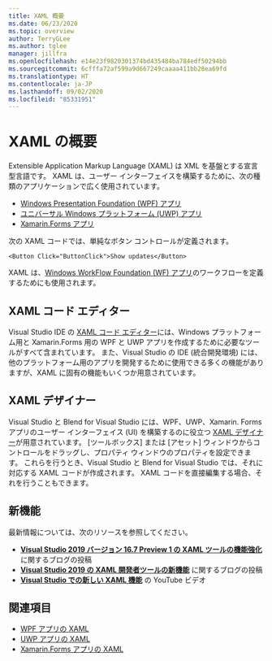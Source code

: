```yaml
---
title: XAML 概要
ms.date: 06/23/2020
ms.topic: overview
author: TerryGLee
ms.author: tglee
manager: jillfra
ms.openlocfilehash: e14e23f9820301374bd435484ba784edf50294bb
ms.sourcegitcommit: 6cfffa72af599a9d667249caaaa411bb28ea69fd
ms.translationtype: HT
ms.contentlocale: ja-JP
ms.lasthandoff: 09/02/2020
ms.locfileid: "85331951"
---
```

# <a name="overview-of-xaml"></a>XAML の概要

Extensible Application Markup Language (XAML) は XML を基盤とする宣言型言語です。 XAML は、ユーザー インターフェイスを構築するために、次の種類のアプリケーションで広く使用されています。

- [Windows Presentation Foundation (WPF) アプリ](/dotnet/framework/wpf/advanced/xaml-in-wpf)
- [ユニバーサル Windows プラットフォーム (UWP) アプリ](/windows/uwp/xaml-platform/xaml-overview)
- [Xamarin.Forms アプリ](/xamarin/xamarin-forms/xaml/)

次の XAML コードでは、単純なボタン コントロールが定義されます。

```xaml
<Button Click="ButtonClick">Show updates</Button>
```

XAML は、[Windows WorkFlow Foundation (WF) アプリ](/dotnet/framework/windows-workflow-foundation/serializing-workflows-and-activities-to-and-from-xaml)のワークフローを定義するためにも使用されます。

## <a name="xaml-code-editor"></a>XAML コード エディター

Visual Studio IDE の [XAML コード エディター](xaml-code-editor.md)には、Windows プラットフォーム用と Xamarin.Forms 用の WPF と UWP アプリを作成するために必要なツールがすべて含まれています。 また、Visual Studio の IDE (統合開発環境) には、他のプラットフォーム用のアプリを開発するために使用できる多くの機能がありますが、XAML に固有の機能もいくつか用意されています。

## <a name="xaml-designer"></a>XAML デザイナー

Visual Studio と Blend for Visual Studio には、WPF、UWP、Xamarin. Forms アプリのユーザー インターフェイス (UI) を構築するのに役立つ [XAML デザイナー](creating-a-ui-by-using-xaml-designer-in-visual-studio.md)が用意されています。 [ツールボックス] または [アセット] ウィンドウからコントロールをドラッグし、プロパティ ウィンドウのプロパティを設定できます。 これらを行うとき、Visual Studio と Blend for Visual Studio では、それに対応する XAML コードが作成されます。 XAML コードを直接編集する場合、それを行うこともできます。

## <a name="whats-new"></a>新機能

最新情報については、次のリソースを参照してください。

- **[Visual Studio 2019 バージョン 16.7 Preview 1 の XAML ツールの機能強化](https://devblogs.microsoft.com/visualstudio/improvements-to-xaml-tooling-in-visual-studio-2019-version-16-7-preview-1/)** に関するブログの投稿
- **[Visual Studio 2019 の XAML 開発者ツールの新機能](https://devblogs.microsoft.com/visualstudio/whats-new-in-xaml-developer-tools-in-visual-studio-2019-for-wpf-uwp/)** に関するブログの投稿
- **[Visual Studio での新しい XAML 機能](https://youtu.be/yI9OyA4ZM2E)** の YouTube ビデオ

## <a name="see-also"></a>関連項目

- [WPF アプリの XAML](/dotnet/framework/wpf/advanced/xaml-in-wpf)
- [UWP アプリの XAML](/windows/uwp/xaml-platform/xaml-overview)
- [Xamarin.Forms アプリの XAML](/xamarin/xamarin-forms/xaml/)
